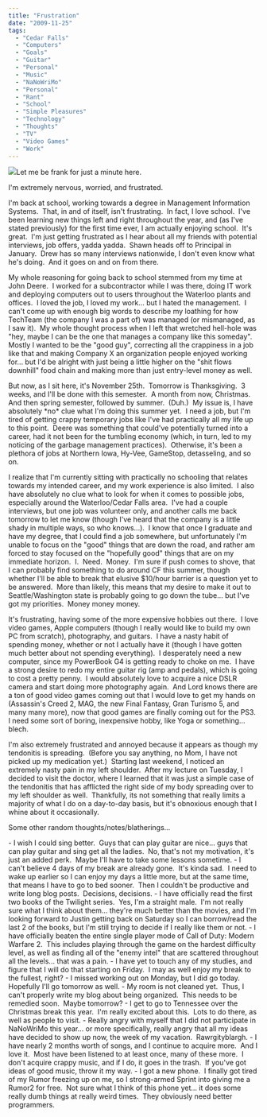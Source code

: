 ```yaml
---
title: "Frustration"
date: "2009-11-25"
tags:
  - "Cedar Falls"
  - "Computers"
  - "Goals"
  - "Guitar"
  - "Personal"
  - "Music"
  - "NaNoWriMo"
  - "Personal"
  - "Rant"
  - "School"
  - "Simple Pleasures"
  - "Technology"
  - "Thoughts"
  - "TV"
  - "Video Games"
  - "Work"
---
```


![](images/Worry.jpg)Let me be frank for just a minute here.

I'm extremely nervous, worried, and frustrated.

I'm back at school, working towards a degree in Management Information Systems.  That, in and of itself, isn't frustrating.  In fact, I love school.  I've been learning new things left and right throughout the year, and (as I've stated previously) for the first time ever, I am actually enjoying school.  It's great.  I'm just getting frustrated as I hear about all my friends with potential interviews, job offers, yadda yadda.  Shawn heads off to Principal in January.  Drew has so many interviews nationwide, I don't even know what he's doing.  And it goes on and on from there.

My whole reasoning for going back to school stemmed from my time at John Deere.  I worked for a subcontractor while I was there, doing IT work and deploying computers out to users throughout the Waterloo plants and offices.  I loved the job, I loved my work... but I hated the management.  I can't come up with enough big words to describe my loathing for how TechTeam (the company I was a part of) was managed (or mismanaged, as I saw it).  My whole thought process when I left that wretched hell-hole was "hey, maybe I can be the one that manages a company like this someday".  Mostly I wanted to be the "good guy", correcting all the crappiness in a job like that and making Company X an organization people enjoyed working for... but I'd be alright with just being a little higher on the "shit flows downhill" food chain and making more than just entry-level money as well.

But now, as I sit here, it's November 25th.  Tomorrow is Thanksgiving.  3 weeks, and I'll be done with this semester.  A month from now, Christmas.  And then spring semester, followed by summer.  (Duh.)  My issue is, I have absolutely \*no\* clue what I'm doing this summer yet.  I need a job, but I'm tired of getting crappy temporary jobs like I've had practically all my life up to this point.  Deere was something that could've potentially turned into a career, had it not been for the tumbling economy (which, in turn, led to my noticing of the garbage management practices).  Otherwise, it's been a plethora of jobs at Northern Iowa, Hy-Vee, GameStop, detasseling, and so on.

I realize that I'm currently sitting with practically no schooling that relates towards my intended career, and my work experience is also limited.  I also have absolutely no clue what to look for when it comes to possible jobs, especially around the Waterloo/Cedar Falls area.  I've had a couple interviews, but one job was volunteer only, and another calls me back tomorrow to let me know (though I've heard that the company is a little shady in multiple ways, so who knows...).  I know that once I graduate and have my degree, that I could find a job somewhere, but unfortunately I'm unable to focus on the "good" things that are down the road, and rather am forced to stay focused on the "hopefully good" things that are on my immediate horizon.  I.  Need.  Money.  I'm sure if push comes to shove, that I can probably find something to do around CF this summer, though whether I'll be able to break that elusive $10/hour barrier is a question yet to be answered.  More than likely, this means that my desire to make it out to Seattle/Washington state is probably going to go down the tube... but I've got my priorities.  Money money money.

It's frustrating, having some of the more expensive hobbies out there.  I love video games, Apple computers (though I really would like to build my own PC from scratch), photography, and guitars.  I have a nasty habit of spending money, whether or not I actually have it (though I have gotten much better about not spending everything).  I desperately need a new computer, since my PowerBook G4 is getting ready to choke on me.  I have a strong desire to redo my entire guitar rig (amp and pedals), which is going to cost a pretty penny.  I would absolutely love to acquire a nice DSLR camera and start doing more photography again.  And Lord knows there are a ton of good video games coming out that I would love to get my hands on (Assassin's Creed 2, MAG, the new Final Fantasy, Gran Turismo 5, and many many more), now that good games are finally coming out for the PS3.  I need some sort of boring, inexpensive hobby, like Yoga or something... blech.

I'm also extremely frustrated and annoyed because it appears as though my tendonitis is spreading.  (Before you say anything, no Mom, I have not picked up my medication yet.)  Starting last weekend, I noticed an extremely nasty pain in my left shoulder.  After my lecture on Tuesday, I decided to visit the doctor, where I learned that it was just a simple case of the tendonitis that has afflicted the right side of my body spreading over to my left shoulder as well.  Thankfully, its not something that really limits a majority of what I do on a day-to-day basis, but it's obnoxious enough that I whine about it occasionally.

Some other random thoughts/notes/blatherings...

\- I wish I could sing better.  Guys that can play guitar are nice... guys that can play guitar and sing get all the ladies.  No, that's not my motivation, it's just an added perk.  Maybe I'll have to take some lessons sometime. - I can't believe 4 days of my break are already gone.  It's kinda sad.  I need to wake up earlier so I can enjoy my days a little more, but at the same time, that means I have to go to bed sooner.  Then I couldn't be productive and write long blog posts.  Decisions, decisions. - I have officially read the first two books of the Twilight series.  Yes, I'm a straight male.  I'm not really sure what I think about them... they're much better than the movies, and I'm looking forward to Justin getting back on Saturday so I can borrow/read the last 2 of the books, but I'm still trying to decide if I really like them or not. - I have officially beaten the entire single player mode of Call of Duty: Modern Warfare 2.  This includes playing through the game on the hardest difficulty level, as well as finding all of the "enemy intel" that are scattered throughout all the levels... that was a pain. - I have yet to touch any of my studies, and figure that I will do that starting on Friday.  I may as well enjoy my break to the fullest, right? - I missed working out on Monday, but I did go today.  Hopefully I'll go tomorrow as well. - My room is not cleaned yet.  Thus, I can't properly write my blog about being organized.  This needs to be remedied soon.  Maybe tomorrow? - I get to go to Tennessee over the Christmas break this year.  I'm really excited about this.  Lots to do there, as well as people to visit. - Really angry with myself that I did not participate in NaNoWriMo this year... or more specifically, really angry that all my ideas have decided to show up now, the week of my vacation.  Rawrgityblargh. - I have nearly 2 months worth of songs, and I continue to acquire more.  And I love it.  Most have been listened to at least once, many of these more.  I don't acquire crappy music, and if I do, it goes in the trash.  If you've got ideas of good music, throw it my way. - I got a new phone.  I finally got tired of my Rumor freezing up on me, so I strong-armed Sprint into giving me a Rumor2 for free.  Not sure what I think of this phone yet... it does some really dumb things at really weird times.  They obviously need better programmers.
